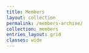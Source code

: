 ```yaml
---
title: Members
layout: collection
permalink: /members-archive/
collection: members
entries_layout: grid
classes: wide
---
```

